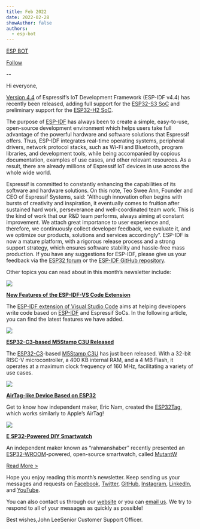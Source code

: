 ```yaml
---
title: Feb 2022
date: 2022-02-28
showAuthor: false
authors: 
  - esp-bot
---
```

[ESP BOT](https://medium.com/@espbot?source=post_page-----3446dd72bcf2--------------------------------)

[Follow](https://medium.com/m/signin?actionUrl=https%3A%2F%2Fmedium.com%2F_%2Fsubscribe%2Fuser%2F71611a95e5c4&operation=register&redirect=https%3A%2F%2Fblog.espressif.com%2Ffeb-2022-3446dd72bcf2&user=ESP+BOT&userId=71611a95e5c4&source=post_page-71611a95e5c4----3446dd72bcf2---------------------post_header-----------)

--

Hi everyone,

[Version 4.4](https://github.com/espressif/esp-idf/releases/tag/v4.4) of Espressif’s IoT Development Framework (ESP-IDF v4.4) has recently been released, adding full support for the [ESP32-S3 SoC](https://www.espressif.com/en/products/socs/esp32-s3) and preliminary support for the [ESP32-H2 SoC](https://www.espressif.com/en/news/ESP32-H2_Thread_and_Zigbee_certified).

The purpose of [ESP-IDF](https://www.espressif.com/en/products/sdks/esp-idf) has always been to create a simple, easy-to-use, open-source development environment which helps users take full advantage of the powerful hardware and software solutions that Espressif offers. Thus, ESP-IDF integrates real-time operating systems, peripheral drivers, network protocol stacks, such as Wi-Fi and Bluetooth, program libraries, and development tools, while being accompanied by copious documentation, examples of use cases, and other relevant resources. As a result, there are already millions of Espressif IoT devices in use across the whole wide world.

Espressif is committed to constantly enhancing the capabilities of its software and hardware solutions. On this note, Teo Swee Ann, Founder and CEO of Espressif Systems, said: “Although innovation often begins with bursts of creativity and inspiration, it eventually comes to fruition after sustained hard work, perseverance and well-coordinated team work. This is the kind of work that our R&D team performs, always aiming at constant improvement. We attach great importance to user experience and, therefore, we continuously collect developer feedback, we evaluate it, and we optimize our products, solutions and services accordingly”. ESP-IDF is now a mature platform, with a rigorous release process and a strong support strategy, which ensures software stability and hassle-free mass production. If you have any suggestions for ESP-IDF, please give us your feedback via the [ESP32 forum](https://www.esp32.com/viewforum.php?f=13) or the [ESP-IDF GitHub repository](https://github.com/espressif/esp-idf/issues).

Other topics you can read about in this month’s newsletter include:

![](https://miro.medium.com/v2/resize:fit:640/format:webp/0*Cyrq3nw-6c9_smVr.png)

[__New Features of the ESP-IDF-VS Code Extension__ ](https://www.espressif.com/en/news/ESP-IDF_VS_Code_Extension)

The [ESP-IDF extension of Visual Studio Code](https://marketplace.visualstudio.com/items?itemName=espressif.esp-idf-extension) aims at helping developers write code based on [ESP-IDF](https://www.espressif.com/en/products/sdks/esp-idf) and Espressif SoCs. In the following article, you can find the latest features we have added.

![](https://miro.medium.com/v2/resize:fit:640/format:webp/0*IySO2Cgv5MZYuyuG.png)

[__ESP32-C3-based M5Stamp C3U Released__ ](https://www.espressif.com/en/news/M5Stamp_C3U)

The [ESP32-C3](https://www.espressif.com/en/products/socs/esp32-c3)-based [M5Stamp C3U](https://shop.m5stack.com/collections/m5stack-new-arrival/products/m5stamp-c3u-5pcs) has just been released. With a 32-bit RISC-V microcontroller, a 400 KB internal RAM, and a 4 MB Flash, it operates at a maximum clock frequency of 160 MHz, facilitating a variety of use cases.

![](https://miro.medium.com/v2/resize:fit:640/format:webp/0*RwkkmqkXEZBSSRjp.png)

[__AirTag-like Device Based on ESP32__ ](https://www.espressif.com/en/news/ESP32Tag)

Get to know how independent maker, Eric Nam, created the [ESP32Tag](https://www.youtube.com/watch?v=_Bu3lw49m5s), which works similarly to Apple’s AirTag!

![](https://miro.medium.com/v2/resize:fit:640/format:webp/0*ECJoxaglfd_4rycr.png)

[__E__ ](https://www.espressif.com/en/news/ESP32_Security_Camera)[__SP32-Powered DIY Smartwatch__ ](https://www.espressif.com/en/news/MutantW)

An independent maker known as “rahmanshaber” recently presented an [ESP32-WROOM](https://www.espressif.com/en/products/modules/esp32)-powered, open-source smartwatch, called [MutantW](https://mutantc.gitlab.io/mutantW_V1.html)

[Read More >](https://www.espressif.com/en/company/newsroom/news)

Hope you enjoy reading this month’s newsletter. Keep sending us your messages and requests on [Facebook](https://www.facebook.com/espressif), [Twitter](https://twitter.com/EspressifSystem), [GitHub](https://github.com/espressif), [Instagram](https://www.instagram.com/espressif_systems_official/), [LinkedIn](https://www.linkedin.com/company/espressif-systems/), and [YouTube](https://www.youtube.com/c/EspressifSystems).

You can also contact us through our [website](https://www.espressif.com/en/contact-us/sales-questions) or you can [email us](mailto:newsletter@espressif.com). We try to respond to all of your messages as quickly as possible!

Best wishes,John LeeSenior Customer Support Officer.
